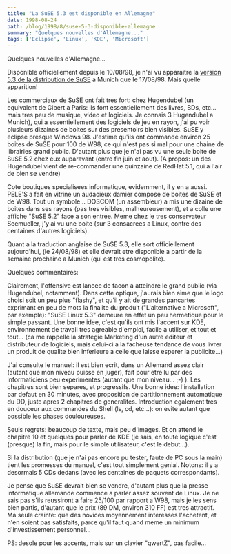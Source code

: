 ```yaml
---
title: "La SuSE 5.3 est disponible en Allemagne"
date: 1998-08-24
path: /blog/1998/8/suse-5-3-disponible-allemagne
summary: "Quelques nouvelles d'Allemagne..."
tags: ['Eclipse', 'Linux', 'KDE', 'Microsoft']
---
```


<P>
Quelques nouvelles d'Allemagne...
</P>
<P>
Disponible officiellement depuis le 10/08/98, je n'ai vu apparaitre la
<A HREF="http://www.suse.de/e/lx/lx.html">version 5.3 de la distribution
de SuSE</A> a Munich que le 17/08/98. Mais quelle apparition!
</P>
<P>
Les commerciaux de SuSE ont fait tres fort: chez Hugendubel (un
equivalent de Gibert a Paris: ils font essentiellement des livres,
BDs, etc... mais tres peu de musique, video et logiciels. Je connais
3 Hugendubel a Munich), qui a essentiellement des logiciels de jeu en
rayon, j'ai pu voir plusieurs dizaines de boites sur des presentoirs
bien visibles. SuSE y eclipse presque Windows 98.  J'estime qu'ils ont
commande environ 25 boites de SuSE pour 100 de W98, ce qui n'est pas
si mal pour une chaine de librairies grand public. D'autant plus que je
n'ai pas vu une seule boite de SuSE 5.2 chez eux auparavant (entre fin
juin et aout). (A propos: un des Hugendubel vient de re-commander une
quinzaine de RedHat 5.1, qui a l'air de bien se vendre)
</P>
<P>
Cote boutiques specialisees informatique, evidemment, il y en a aussi.
PELE'S a fait en vitrine un audacieux damier compose de boites de
SuSE et de W98.  Tout un symbole... DOSCOM (un assembleur) a mis une
dizaine de boites dans ses rayons (pas tres visibles, malheureusement),
et a colle une affiche "SuSE 5.2" face a son entree. Meme chez le tres
conservateur Seemueller, j'y ai vu une boite (sur 3 consacrees a Linux,
contre des centaines d'autres logiciels).
</P>
<P>
Quant a la traduction anglaise de SuSE 5.3, elle sort officiellement
aujourd'hui, (le 24/08/98) et elle devrait etre disponible a partir de
la semaine prochaine a Munich (qui est tres cosmopolite).
</P>
<P>
Quelques commentaires:
</P>
<P>
Clairement, l'offensive est lancee de facon a atteindre le grand public
(via Hugendubel, notamment). Dans cette optique, j'aurais bien aime
que le logo choisi soit un peu plus "flashy", et qu'il y ait de grandes
pancartes exprimant en peu de mots la finalite du produit ("L'alternative
a Microsoft", par exemple): "SuSE Linux 5.3" demeure en effet un peu
hermetique pour le simple passant.  Une bonne idee, c'est qu'ils ont mis
l'accent sur KDE, environnement de travail tres agreable d'emploi, facile
a utiliser, et tout et tout... (ca me rappelle la strategie Marketing
d'un autre editeur et distributeur de logiciels, mais celui-ci a la
facheuse tendance de vous livrer un produit de qualite bien inferieure
a celle que laisse esperer la publicite...)
</P>
<P>
J'ai consulte le manuel: il est bien ecrit, dans un Allemand assez
clair (autant que mon niveau puisse en juger), fait pour etre lu par
des informaticiens peu experimentes (autant que mon niveau... ;-)
). Les chapitres sont bien separes, et progressifs. Une bonne
idee: l'installation par defaut en 30 minutes, avec proposition
de partitionnement automatique du DD, juste apres 2 chapitres de
generalites. Introduction egalement tres en douceur aux commandes du Shell
(ls, cd, etc...): on evite autant que possible les phases douloureuses.
</P>
<P>
Seuls regrets: beaucoup de texte, mais peu d'images. Et on attend le
chapitre 10 et quelques pour parler de KDE (je sais, en toute logique
c'est (presque) la fin, mais pour le simple utilisateur, c'est le
debut...).
</P>
<P>
Si la distribution (que je n'ai pas encore pu tester, faute de PC
sous la main) tient les promesses du manuel, c'est tout simplement
genial. Notons: il y a desormais 5 CDs dedans (avec les centaines de
paquets correspondants).
</P>

<P>
Je pense que SuSE devrait bien se vendre, d'autant plus que la presse
informatique allemande commence a parler assez souvent de Linux. Je
ne sais pas s'ils reussiront a faire 25/100 par rapport a W98, mais
je les sens bien partis, d'autant que le prix (89 DM, environ 310 FF)
est tres attractif.  Ma seule crainte: que des novices moyennement
interesses l'achetent, et n'en soient pas satisfaits, parce qu'il faut
quand meme un minimum d'investissement personnel...
</P>

<P>
PS: desole pour les accents, mais sur un clavier "qwertZ", pas facile...
</P>


